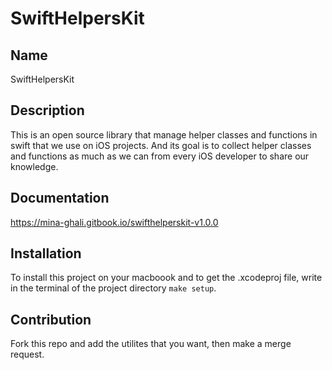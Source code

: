 # SwiftHelpersKit

## Name
SwiftHelpersKit

## Description
This is an open source library that manage helper classes and functions in swift that we use on iOS projects.
And its goal is to collect helper classes and functions as much as we can from every iOS developer to share our knowledge.

## Documentation
https://mina-ghali.gitbook.io/swifthelperskit-v1.0.0

## Installation
To install this project on your macboook and to get the .xcodeproj file, write in the terminal of the project directory `make setup`.

## Contribution
Fork this repo and add the utilites that you want, then make a merge request.




